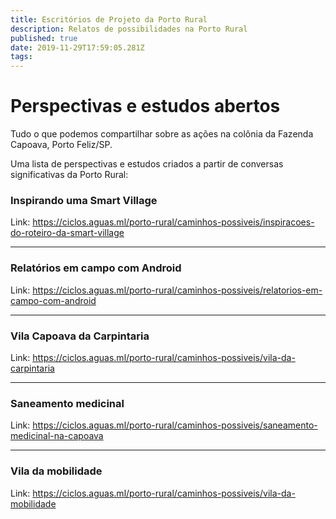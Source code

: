 ```yaml
---
title: Escritórios de Projeto da Porto Rural
description: Relatos de possibilidades na Porto Rural
published: true
date: 2019-11-29T17:59:05.281Z
tags: 
---
```


# Perspectivas e estudos abertos

Tudo o que podemos compartilhar sobre as ações na colônia da Fazenda Capoava, Porto Feliz/SP. 

Uma lista de perspectivas e estudos criados a partir de conversas significativas da Porto Rural:



### Inspirando uma Smart Village

Link: https://ciclos.aguas.ml/porto-rural/caminhos-possiveis/inspiracoes-do-roteiro-da-smart-village


-----

### Relatórios em campo com Android

Link: https://ciclos.aguas.ml/porto-rural/caminhos-possiveis/relatorios-em-campo-com-android


-----

### Vila Capoava da Carpintaria

Link: https://ciclos.aguas.ml/porto-rural/caminhos-possiveis/vila-da-carpintaria


-----


### Saneamento medicinal

Link: https://ciclos.aguas.ml/porto-rural/caminhos-possiveis/saneamento-medicinal-na-capoava


-----

### Vila da mobilidade

Link: https://ciclos.aguas.ml/porto-rural/caminhos-possiveis/vila-da-mobilidade
